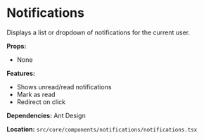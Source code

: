 # Notifications

Displays a list or dropdown of notifications for the current user.

**Props:**

- None

**Features:**

- Shows unread/read notifications
- Mark as read
- Redirect on click

**Dependencies:** Ant Design

**Location:** `src/core/components/notifications/notifications.tsx`
